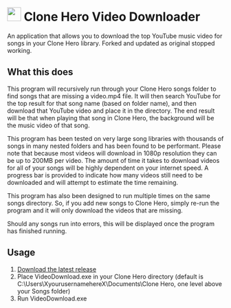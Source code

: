 <img src="https://github.com/jshackles/CloneHeroVideoDownloader/raw/master/assets/icon.png" width="32" height="32"></img> Clone Hero Video Downloader
===========
An application that allows you to download the top YouTube music video for songs in your Clone Hero library.
Forked and updated as original stopped working. 

What this does
-------
This program will recursively run through your Clone Hero songs folder to find songs that are missing a video.mp4 file.  It will then search YouTube for the top result for that song name (based on folder name), and then download that YouTube video and place it in the directory. The end result will be that when playing that song in Clone Hero, the background will be the music video of that song.

This program has been tested on very large song libraries with thousands of songs in many nested folders and has been found to be performant.  Please note that because most videos will download in 1080p resolution they can be up to 200MB per video.  The amount of time it takes to download videos for all of your songs will be highly dependent on your internet speed.  A progress bar is provided to indicate how many videos still need to be downloaded and will attempt to estimate the time remaining.

This program has also been designed to run multiple times on the same songs directory.  So, if you add new songs to Clone Hero, simply re-run the program and it will only download the videos that are missing.

Should any songs run into errors, this will be displayed once the program has finished running.

Usage
-------
1. [Download the latest release](https://github.com/stripedew/CloneHeroVideoDownloader/releases/latest)
2. Place VideoDownload.exe in your Clone Hero directory (default is C:\Users\XyourusernamehereX\Documents\Clone Hero, one level above your Songs folder)
4. Run VideoDownload.exe
